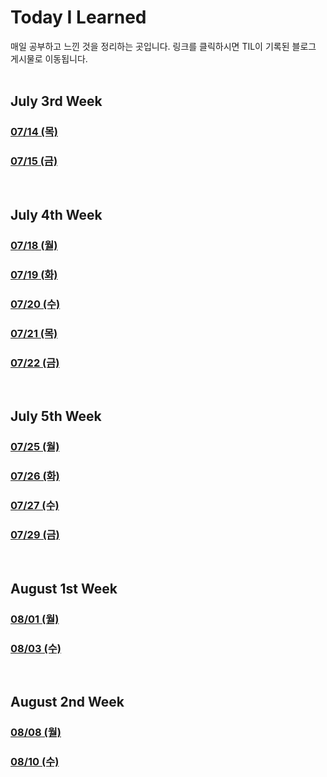 # Today I Learned

매일 공부하고 느낀 것을 정리하는 곳입니다.
링크를 클릭하시면 TIL이 기록된 블로그 게시물로 이동됩니다.
<br><br>

## July 3rd Week

### [07/14 (목)](https://www.joyfuls.xyz/til/220714)

### [07/15 (금)](https://www.joyfuls.xyz/til/220715)

<br>

## July 4th Week

### [07/18 (월)](https://www.joyfuls.xyz/til/220718)

### [07/19 (화)](https://www.joyfuls.xyz/til/220719)

### [07/20 (수)](https://www.joyfuls.xyz/til/220720)

### [07/21 (목)](https://www.joyfuls.xyz/til/220721)

### [07/22 (금)](https://www.joyfuls.xyz/til/220722)

<br>

## July 5th Week

### [07/25 (월)](https://www.joyfuls.xyz/til/220725)

### [07/26 (화)](https://www.joyfuls.xyz/til/220726)

### [07/27 (수)](https://www.joyfuls.xyz/til/220727)

### [07/29 (금)](https://www.joyfuls.xyz/til/220729)

<br>

## August 1st Week

### [08/01 (월)](https://www.joyfuls.xyz/til/220801)

### [08/03 (수)](https://www.joyfuls.xyz/til/220803)

<br>

## August 2nd Week

### [08/08 (월)](https://www.joyfuls.xyz/til/220808)

### [08/10 (수)](https://www.joyfuls.xyz/til/220810)
